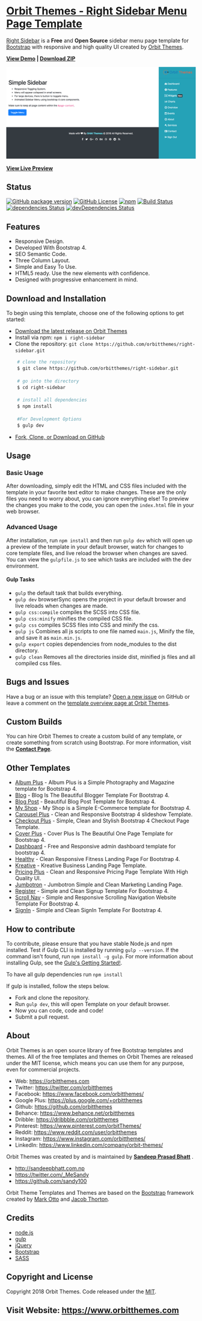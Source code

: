 # [Orbit Themes - Right Sidebar Menu Page Template](https://orbitthemes.com/preview/right-sidebar/)

[Right Sidebar](https://orbitthemes.com/downloads/right-sidebar/) is a **Free** and **Open Source** sidebar menu page template for [Bootstrap](https://getbootstrap.com/) with responsive and high quality UI created by [Orbit Themes](https://orbitthemes.com/).


<strong><a href="https://orbitthemes.com/preview/right-sidebar/">View Demo</a> | <a href="https://github.com/orbitthemes/right-sidebar/archive/master.zip">Download ZIP</a></strong>

[![Right Sidebar Template Preview](https://raw.githubusercontent.com/orbitthemes/Orbit-Themes/master/assets/right-sidebar.png)](https://orbitthemes.com/preview/right-sidebar/)


**[View Live Preview](https://orbitthemes.com/preview/right-sidebar/)**

## Status
[![GitHub package version](https://img.shields.io/github/package-json/v/badges/shields.svg)](https://github.com/orbitthemes/right-sidebar)
[![GitHub License](https://img.shields.io/badge/license-MIT-blue.svg)](https://raw.githubusercontent.com/orbitthemes/right-sidebar/master/LICENSE)
[![npm](https://img.shields.io/npm/v/npm.svg)](https://www.npmjs.com/package/right-sidebar)
[![Build Status](https://travis-ci.org/orbitthemes/right-sidebar.svg?branch=master)](https://travis-ci.org/orbitthemes/right-sidebar)
[![dependencies Status](https://david-dm.org/orbitthemes/right-sidebar/status.svg)](https://david-dm.org/orbitthemes/right-sidebar)
[![devDependencies Status](https://david-dm.org/orbitthemes/right-sidebar/dev-status.svg)](https://david-dm.org/orbitthemes/right-sidebar?type=dev)

## Features

- Responsive Design.
- Developed With Bootstrap 4.
- SEO Semantic Code.
- Three Column Layout.
- Simple and Easy To Use.
- HTML5 ready. Use the new elements with confidence.
- Designed with progressive enhancement in mind.

## Download and Installation

To begin using this template, choose one of the following options to get started:
* [Download the latest release on Orbit Themes](https://orbitthemes.com/downloads/right-sidebar/)
* Install via npm: `npm i right-sidebar`
* Clone the repository: `git clone https://github.com/orbitthemes/right-sidebar.git`
```sh
    # clone the repository
    $ git clone https://github.com/orbitthemes/right-sidebar.git

    # go into the directory
    $ cd right-sidebar

    # install all dependencies
    $ npm install

    #For Development Options
    $ gulp dev
```

* [Fork, Clone, or Download on GitHub](https://github.com/orbitthemes/right-sidebar)

## Usage


### Basic Usage

After downloading, simply edit the HTML and CSS files included with the template in your favorite text editor to make changes. These are the only files you need to worry about, you can ignore everything else! To preview the changes you make to the code, you can open the `index.html` file in your web browser.

### Advanced Usage

After installation, run `npm install` and then run `gulp dev` which will open up a preview of the template in your default browser, watch for changes to core template files, and live reload the browser when changes are saved. You can view the `gulpfile.js` to see which tasks are included with the dev environment.

#### Gulp Tasks

- `gulp` the default task that builds everything.
- `gulp dev` browserSync opens the project in your default browser and live reloads when changes are made.
- `gulp css:compile` compiles the SCSS into CSS file.
- `gulp css:minify` minifies the compiled CSS file.
- `gulp css` compiles SCSS files into CSS and minify the css.
- `gulp js` Combines all js scripts to one file named `main.js`, Minify the file, and save it as `main.min.js`.
- `gulp export` copies dependencies from node_modules to the dist directory.
- `gulp clean` Removes all the directories inside dist, minified js files and all compiled css files.

## Bugs and Issues

Have a bug or an issue with this template? [Open a new issue](https://github.com/orbitthemes/right-sidebar/issues) on GitHub or leave a comment on the [template overview page at Orbit Themes](https://orbitthemes.com/downloads/right-sidebar/).

## Custom Builds

You can hire Orbit Themes to create a custom build of any template, or create something from scratch using Bootstrap. For more information, visit the **[Contact Page](https://orbitthemes.com/contact/)**.

## Other Templates

- [Album Plus](https://orbitthemes.com/downloads/album-plus) - Album Plus is a Simple Photography and Magazine template for Bootstrap 4.
- [Blog](https://orbitthemes.com/downloads/blog) - Blog Is The Beautiful Blogger Template For Bootstrap 4.
- [Blog Post](https://orbitthemes.com/downloads/blog-post) - Beautiful Blog Post Template for Bootstrap 4.
- [My Shop](https://orbitthemes.com/downloads/my-shop) - My Shop is a Simple E-Commerce template for Bootstrap 4.
- [Carousel Plus](https://orbitthemes.com/downloads/carousel-plus) - Clean and Responsive Bootstrap 4 slideshow Template.
- [Checkout Plus](https://orbitthemes.com/downloads/checkout-plus) - Simple, Clean and Stylish Bootstrap 4 Checkout Page Template.
- [Cover Plus](https://orbitthemes.com/downloads/cover-plus) - Cover Plus Is The Beautiful One Page Template for Bootstrap 4.
- [Dashboard](https://orbitthemes.com/downloads/dashboard) - Free and Responsive admin dashboard template for bootstrap 4.
- [Healthy](https://orbitthemes.com/downloads/healthy) - Clean Responsive Fitness Landing Page For Bootstrap 4.
- [Kreative](https://orbitthemes.com/downloads/kreative) - Kreative Business Landing Page Template.
- [Pricing Plus](https://orbitthemes.com/downloads/pricing-plus) - Clean and Responsive Pricing Page Template With High Quality UI.
- [Jumbotron](https://orbitthemes.com/downloads/jumbotron) - Jumbotron Simple and Clean Marketing Landing Page.
- [Register](https://orbitthemes.com/downloads/register) - Simple and Clean Signup Template For Bootstrap 4.
- [Scroll Nav](https://orbitthemes.com/downloads/scroll-nav) - Simple and Responsive Scrolling Navigation Website Template For Bootstrap 4.
- [SignIn](https://orbitthemes.com/downloads/signin) - Simple and Clean SignIn Template For Bootstrap 4.

<!-- ## Useful Links -->
<!-- OrbitThemes Blog Post Links Related To the Template. -->

## How to contribute

To contribute, please ensure that you have stable Node.js and npm installed.
Test if Gulp CLI is installed by running `gulp --version`. If the command isn't found, run `npm install -g gulp`. For more information about installing Gulp, see the [Gulp's Getting Started!](https://gulpjs.org/getting-started).

To have all gulp dependencies run `npm install`

If gulp is installed, follow the steps below.

* Fork and clone the repository.
* Run `gulp dev`, this will open Template on your default browser.
* Now you can code, code and code!
* Submit a pull request.

## About

Orbit Themes is an open source library of free Bootstrap templates and themes. All of the free templates and themes on Orbit Themes are released under the MIT license, which means you can use them for any purpose, even for commercial projects.

* Web: https://orbitthemes.com
* Twitter: https://twitter.com/orbitthemes
* Facebook: https://www.facebook.com/orbitthemes/
* Google Plus: https://plus.google.com/+orbitthemes
* Github: https://github.com/orbitthemes
* Behance: https://www.behance.net/orbitthemes
* Dribble: https://dribbble.com/orbitthemes
* Pinterest: https://www.pinterest.com/orbitThemes/
* Reddit: https://www.reddit.com/user/orbitthemes
* Instagram: https://www.instagram.com/orbitthemes/
* LinkedIn: https://www.linkedin.com/company/orbit-themes/

Orbit Themes was created by and is maintained by **[Sandeep Prasad Bhatt](http://sandeepbhatt.com.np/)** .

* http://sandeepbhatt.com.np
* https://twitter.com/_MeSandy
* https://github.com/sandy100

Orbit Theme Templates and Themes are based on the [Bootstrap](http://getbootstrap.com/) framework created by [Mark Otto](https://twitter.com/mdo) and [Jacob Thorton](https://twitter.com/fat).


## Credits

* [node.js](http://nodejs.org/)
* [gulp](http://gulpjs.com/)
* [jQuery](http://jquery.com/)
* [Bootstrap](http://getbootstrap.com/)
* [SASS](https://sass-lang.com/)

## Copyright and License

Copyright 2018 Orbit Themes. Code released under the [MIT](https://raw.githubusercontent.com/orbitthemes/right-sidebar/master/LICENSE).

## Visit Website: https://www.orbitthemes.com
